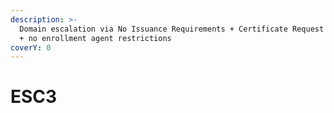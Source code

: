 ```yaml
---
description: >-
  Domain escalation via No Issuance Requirements + Certificate Request Agent EKU
  + no enrollment agent restrictions
coverY: 0
---
```


# ESC3

